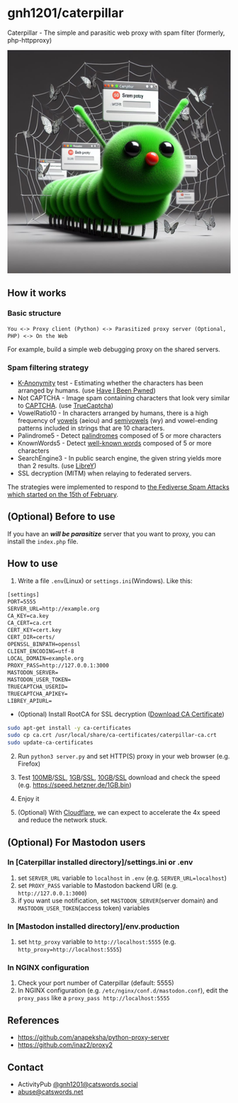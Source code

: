 # gnh1201/caterpillar
Caterpillar - The simple and parasitic web proxy with spam filter (formerly, php-httpproxy)

![title image](title.jfif)

## How it works

### Basic structure
```
You <-> Proxy client (Python) <-> Parasitized proxy server (Optional, PHP) <-> On the Web
```
For example, build a simple web debugging proxy on the shared servers.

### Spam filtering strategy
* [K-Anonymity](https://en.wikipedia.org/wiki/K-anonymity) test - Estimating whether the characters has been arranged by humans. (use [Have I Been Pwned](https://haveibeenpwned.com/Passwords))
* Not CAPTCHA - Image spam containing characters that look very similar to [CAPTCHA](https://en.wikipedia.org/wiki/CAPTCHA). (use [TrueCaptcha](https://truecaptcha.org/))
* VowelRatio10 - In characters arranged by humans, there is a high frequency of [vowels](https://en.wikipedia.org/wiki/Vowel) (aeiou) and [semivowels](https://en.wikipedia.org/wiki/Semivowel) (wy) and vowel-ending patterns included in strings that are 10 characters.
* Palindrome5 - Detect [palindromes](https://en.wikipedia.org/wiki/Palindrome) composed of 5 or more characters
* KnownWords5 - Detect [well-known words](https://github.com/dwyl/english-words) composed of 5 or more characters
* SearchEngine3 - In public search engine, the given string yields more than 2 results. (use [LibreY](https://github.com/Ahwxorg/librey))
* SSL decryption (MITM) when relaying to federated servers.

The strategies were implemented to respond to [the Fediverse Spam Attacks which started on the 15th of February](https://github.com/Mastodon-DE/blocklists/blob/main/spam%2F2024-02-15%2F2024-02-15-spam-mute-list.md).

## (Optional) Before to use
If you have an ***will be parasitize*** server that you want to proxy, you can install the `index.php` file.

## How to use
1. Write a file `.env`(Linux) or `settings.ini`(Windows). Like this:

```
[settings]
PORT=5555
SERVER_URL=http://example.org
CA_KEY=ca.key
CA_CERT=ca.crt
CERT_KEY=cert.key
CERT_DIR=certs/
OPENSSL_BINPATH=openssl
CLIENT_ENCODING=utf-8
LOCAL_DOMAIN=example.org
PROXY_PASS=http://127.0.0.1:3000
MASTODON_SERVER=
MASTODON_USER_TOKEN=
TRUECAPTCHA_USERID=
TRUECAPTCHA_APIKEY=
LIBREY_APIURL=
```

- (Optional) Install RootCA for SSL decryption ([Download CA Certificate](ca.crt))

```bash
sudo apt-get install -y ca-certificates
sudo cp ca.crt /usr/local/share/ca-certificates/caterpillar-ca.crt
sudo update-ca-certificates
```

2. Run `python3 server.py` and set HTTP(S) proxy in your web browser (e.g. Firefox)

3. Test [100MB](http://speed.hetzner.de/100MB.bin)/[SSL](https://speed.hetzner.de/100MB.bin), [1GB](http://speed.hetzner.de/1GB.bin)/[SSL](https://speed.hetzner.de/1GB.bin), [10GB](http://speed.hetzner.de/10GB.bin)/[SSL](http://speed.hetzner.de/10GB.bin) download and check the speed (e.g. https://speed.hetzner.de/1GB.bin)

3. Enjoy it

4. (Optional) With [Cloudflare](https://cloudflare.com), we can expect to accelerate the 4x speed and reduce the network stuck.

## (Optional) For Mastodon users

### In [Caterpillar installed directory]/settings.ini or .env
1. set `SERVER_URL` variable to `localhost` in `.env`  (e.g. `SERVER_URL=localhost`)
2. set `PROXY_PASS` variable to Mastodon backend URI (e.g. `http://127.0.0.1:3000`)
3. if you want use notification, set `MASTODON_SERVER`(server domain) and `MASTODON_USER_TOKEN`(access token) variables

### In [Mastodon installed directory]/env.production
1. set `http_proxy` variable to `http://localhost:5555` (e.g. `http_proxy=http://localhost:5555`)

### In NGINX configuration
1. Check your port number of Caterpillar (default: 5555)
1. In NGINX configuration (e.g. `/etc/nginx/conf.d/mastodon.conf`), edit the `proxy_pass` like a `proxy_pass http://localhost:5555`

## References
* https://github.com/anapeksha/python-proxy-server
* https://github.com/inaz2/proxy2

## Contact
* ActivityPub [@gnh1201@catswords.social](https://catswords.social/@gnh1201)
* abuse@catswords.net
